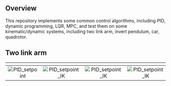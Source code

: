 Overview
----------

This repository implements some common control algorithms, including PID, dynamic programming, LQR, MPC, and test them on
some kinematic/dynamic systems, including two link arm, invert pendulum, car, quadrotor.

Two link arm
----------

|                   <!-- -->                    |                         <!-- -->                         |                         <!-- -->                         |                        <!-- -->                                  |
| :--------------------------------------: | :-------------------------------------------------: | :----------------------------------------------: | :------------------------------------------------------: |
| ![PID_setpoint](figure/Setpoint_PID.gif) | ![PID_setpoint_IK](figure/Setpoint_PID_with_IK.gif) | ![PID_setpoint_IK](figure/PID_path_tracking.gif) | ![PID_setpoint_IK](figure/PID_path_tracking_with_IK.gif) |



